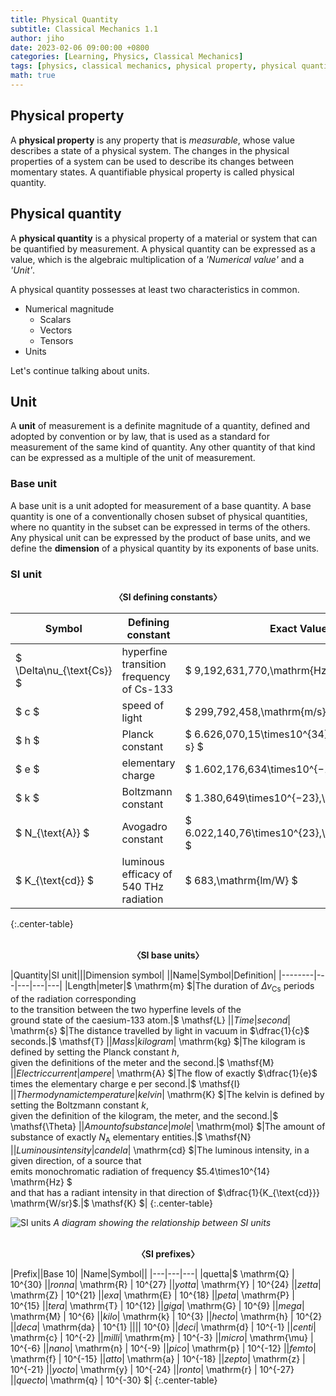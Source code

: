 ```yaml
---
title: Physical Quantity
subtitle: Classical Mechanics 1.1
author: jiho
date: 2023-02-06 09:00:00 +0800
categories: [Learning, Physics, Classical Mechanics]
tags: [physics, classical mechanics, physical property, physical quantity, SI unit]
math: true
---
```


## Physical property

A **physical property** is any property that is _measurable_, whose value describes a state of a physical system.
The changes in the physical properties of a system can be used to describe its changes between momentary states.
A quantifiable physical property is called physical quantity.

## Physical quantity

A **physical quantity** is a physical property of a material or system that can be quantified by measurement.
A physical quantity can be expressed as a value, which is the algebraic multiplication of a
_'Numerical value'_ and a _'Unit'_.

A physical quantity possesses at least two characteristics in common.
* Numerical magnitude
  + Scalars
  + Vectors
  + Tensors
* Units

Let's continue talking about units.

## Unit

A **unit** of measurement is a definite magnitude of a quantity, defined and adopted by convention or by law,
that is used as a standard for measurement of the same kind of quantity.
Any other quantity of that kind can be expressed as a multiple of the unit of measurement.

### Base unit

A base unit is a unit adopted for measurement of a base quantity.
A base quantity is one of a conventionally chosen subset of physical quantities,
where no quantity in the subset can be expressed in terms of the others.
Any physical unit can be expressed by the product of base units,
and we define the **dimension** of a physical quantity by its exponents of base units.

### SI unit

<center><b> 〈SI defining constants〉 </b></center>

| Symbol                    | Defining constant                        | Exact Value                                        |
|---------------------------|------------------------------------------|----------------------------------------------------|
| $ \Delta\nu_{\text{Cs}} $ | hyperfine transition frequency of Cs-133 | $ 9\,192\,631\,770\,\mathrm{Hz}$                   |
| $ c $                     | speed of light                           | $ 299\,792\,458\,\mathrm{m/s} $                    |
| $ h $                     | Planck constant                          | $ 6.626\,070\,15\times10^{34}\,\mathrm{J\cdot s} $ |
| $ e $                     | elementary charge                        | $ 1.602\,176\,634\times10^{−19}\,\mathrm{C} $      |
| $ k $                     | Boltzmann constant                       | $ 1.380\,649\times10^{−23}\,\mathrm{J/K} $         |
| $ N_{\text{A}} $          | Avogadro constant                        | $ 6.022\,140\,76\times10^{23}\,\mathrm{mol^{−1}} $ |
| $ K_{\text{cd}} $         | luminous efficacy of 540 THz radiation   | $ 683\,\mathrm{lm/W} $                             |
{:.center-table}

<br>

<center><b> 〈SI base units〉 </b></center>

|Quantity|SI unit|||Dimension symbol|
||Name|Symbol|Definition|
|--------|---|---|---|---|
|Length|meter|$ \mathrm{m} $|The duration of $\Delta\nu_{\text{Cs}}$ periods of the radiation corresponding <br> to the transition between the two hyperfine levels of the <br> ground state of the caesium-133 atom.|$ \mathsf{L} $|
|Time|second|$ \mathrm{s} $|The distance travelled by light in vacuum in $\dfrac{1}{c}$ seconds.|$ \mathsf{T} $|
|Mass|kilogram|$ \mathrm{kg} $|The kilogram is defined by setting the Planck constant $h$, <br> given the definitions of the meter and the second.|$ \mathsf{M} $|
|Electric current|ampere|$ \mathrm{A} $|The flow of exactly $\dfrac{1}{e}$ times the elementary charge e per second.|$ \mathsf{I} $|
|Thermodynamic temperature|kelvin|$ \mathrm{K} $|The kelvin is defined by setting the Boltzmann constant $k$, <br> given the definition of the kilogram, the meter, and the second.|$ \mathsf{\Theta} $|
|Amount of substance|mole|$ \mathrm{mol} $|The amount of substance of exactly $N_{\text{A}}$ elementary entities.|$ \mathsf{N} $|
|Luminous intensity|candela|$ \mathrm{cd} $|The luminous intensity, in a given direction, of a source that <br> emits monochromatic radiation of frequency $5.4\times10^{14} \mathrm{Hz} $ <br> and that has a radiant intensity in that direction of $\dfrac{1}{K_{\text{cd}}} \mathrm{W/sr}$.|$ \mathsf{K} $|
{:.center-table}

![SI units](https://upload.wikimedia.org/wikipedia/commons/a/ab/Unit_relations_in_the_new_SI.svg)
_A diagram showing the relationship between SI units_

<br>

<center><b> 〈SI prefixes〉 </b></center>

|Prefix||Base 10|
|Name|Symbol||
|---|---|---|
|quetta|$ \mathrm{Q} $|$ 10^{30} $|
|ronna|$ \mathrm{R} $|$ 10^{27} $|
|yotta|$ \mathrm{Y} $|$ 10^{24} $|
|zetta|$ \mathrm{Z} $|$ 10^{21} $|
|exa|$ \mathrm{E} $|$ 10^{18} $|
|peta|$ \mathrm{P} $|$ 10^{15} $|
|tera|$ \mathrm{T} $|$ 10^{12} $|
|giga|$ \mathrm{G} $|$ 10^{9} $|
|mega|$ \mathrm{M} $|$ 10^{6} $|
|kilo|$ \mathrm{k} $|$ 10^{3} $|
|hecto|$ \mathrm{h} $|$ 10^{2} $|
|deca|$ \mathrm{da} $|$ 10^{1} $|
|||$ 10^{0} $|
|deci|$ \mathrm{d} $|$ 10^{-1} $|
|centi|$ \mathrm{c} $|$ 10^{-2} $|
|milli|$ \mathrm{m} $|$ 10^{-3} $|
|micro|$ \mathrm{\mu} $|$ 10^{-6} $|
|nano|$ \mathrm{n} $|$ 10^{-9} $|
|pico|$ \mathrm{p} $|$ 10^{-12} $|
|femto|$ \mathrm{f} $|$ 10^{-15} $|
|atto|$ \mathrm{a} $|$ 10^{-18} $|
|zepto|$ \mathrm{z} $|$ 10^{-21} $|
|yocto|$ \mathrm{y} $|$ 10^{-24} $|
|ronto|$ \mathrm{r} $|$ 10^{-27} $|
|quecto|$ \mathrm{q} $|$ 10^{-30} $|
{:.center-table}
